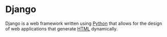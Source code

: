 # Django

Django is a web framework written using [Python](/wiki/entry/Python) that allows for the design of web applications that generate [HTML](/wiki/entry/HTML) dynamically.















